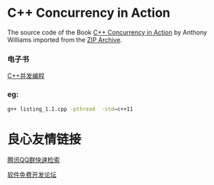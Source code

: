 # C++ Concurrency in Action

The source code of the Book [C++ Concurrency in Action](http://www.manning.com/williams/)
by Anthony Williams imported from the [ZIP Archive](http://www.manning.com/williams/CCiA_SourceCode.zip).

### 电子书
[C++并发编程](https://www.gitbook.com/book/chenxiaowei/cpp_concurrency_in_action/details)

### eg:
```sh
g++ listing_1.1.cpp -pthread  -std=c++11
```


 # 良心友情链接

[腾讯QQ群快速检索](http://u.720life.cn/s/8cf73f7c)

[软件免费开发论坛](http://u.720life.cn/s/bbb01dc0)